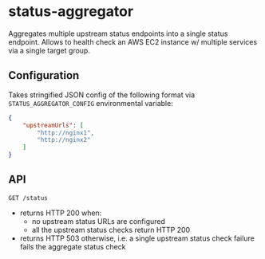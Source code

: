 # status-aggregator

Aggregates multiple upstream status endpoints into a single status endpoint. Allows to health check an AWS EC2 instance w/ multiple services via a single target group.

## Configuration

Takes stringified JSON config of the following format via `STATUS_AGGREGATOR_CONFIG` environmental variable:

```json
{
    "upstreamUrls": [
        "http://nginx1",
        "http://nginx2"
    ]
}
```

## API

```
GET /status
```

* returns HTTP 200 when:
    * no upstream status URLs are configured
    * all the upstream status checks return HTTP 200
* returns HTTP 503 otherwise, i.e. a single upstream status check failure fails the aggregate status check
